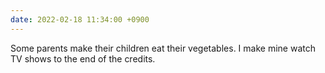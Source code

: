 ```yaml
---
date: 2022-02-18 11:34:00 +0900
---
```


Some parents make their children eat their vegetables. I make mine watch TV shows to the end of the credits.
